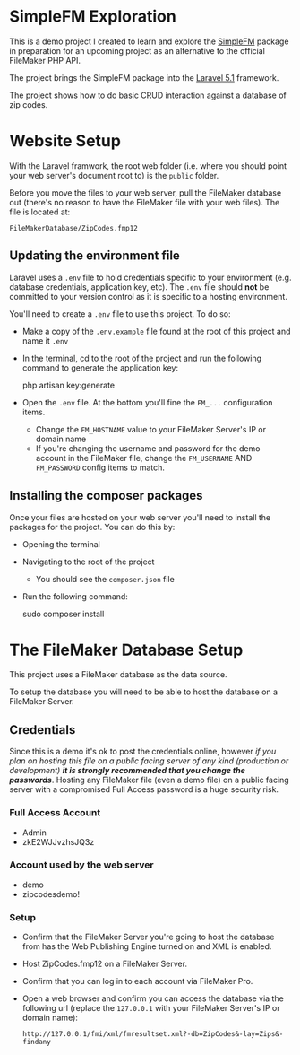# SimpleFM Exploration

This is a demo project I created to learn and explore the [SimpleFM](https://github.com/soliantconsulting/SimpleFM) package in preparation for an upcoming project as an alternative to the official FileMaker PHP API. 

The project brings the SimpleFM package into the [Laravel 5.1](http://laravel.com/) framework.

The project shows how to do basic CRUD interaction against a database of zip codes.


# Website Setup

With the Laravel framwork, the root web folder (i.e. where you should point your web server's document root to) is the `public` folder.

Before you move the files to your web server, pull the FileMaker database out (there's no reason to have the FileMaker file with your web files). The file is located at:

    FileMakerDatabase/ZipCodes.fmp12

## Updating the environment file

Laravel uses a `.env` file to hold credentials specific to your environment (e.g. database credentials, application key, etc). The `.env` file should **not** be committed to your version control as it is specific to a hosting environment. 

You'll need to create a `.env` file to use this project. To do so:

- Make a copy of the `.env.example` file found at the root of this project and name it `.env`
- In the terminal, cd to the root of the project and run the following command to generate the application key:

    php artisan key:generate

- Open the `.env` file. At the bottom you'll fine the `FM_...` configuration items.
    - Change the `FM_HOSTNAME` value to your FileMaker Server's IP or domain name
    - If you're changing the username and password for the demo account in the FileMaker file, change the `FM_USERNAME` AND `FM_PASSWORD` config items to match. 

## Installing the composer packages

Once your files are hosted on your web server you'll need to install the packages for the project. You can do this by:

- Opening the terminal
- Navigating to the root of the project
    - You should see the `composer.json` file
- Run the following command:

    sudo composer install

# The FileMaker Database Setup

This project uses a FileMaker database as the data source.

To setup the database you will need to be able to host the database on a FileMaker Server.

## Credentials

Since this is a demo it's ok to post the credentials online, however *if you plan on hosting this file on a public facing server of any kind (production or development) **it is strongly recommended that you change the passwords***. Hosting any FileMaker file (even a demo file) on a public facing server with a compromised Full Access password is a huge security risk.

### Full Access Account
- Admin
- zkE2WJJvzhsJQ3z

### Account used by the web server
- demo
- zipcodesdemo!

### Setup

- Confirm that the FileMaker Server you're going to host the database from has the Web Publishing Engine turned on and XML is enabled.
- Host ZipCodes.fmp12 on a FileMaker Server.
- Confirm that you can log in to each account via FileMaker Pro.
- Open a web browser and confirm you can access the database via the following url (replace the `127.0.0.1` with your FileMaker Server's IP or domain name):
    
    `http://127.0.0.1/fmi/xml/fmresultset.xml?-db=ZipCodes&-lay=Zips&-findany`
